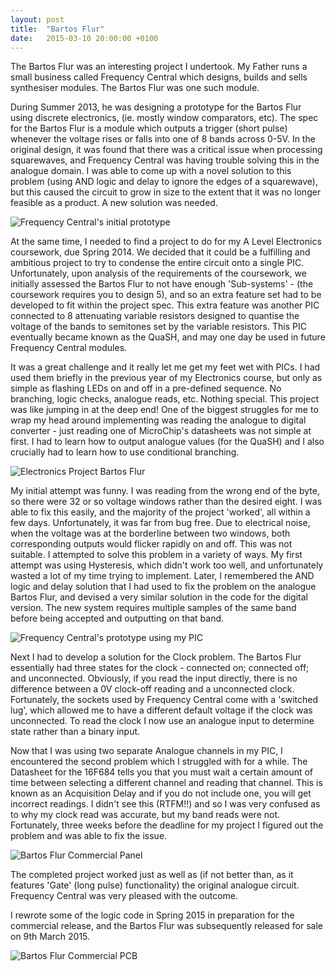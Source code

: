 ```yaml
---
layout: post
title:  "Bartos Flur"
date:   2015-03-10 20:00:00 +0100
---
```


The Bartos Flur was an interesting project I undertook.
My Father runs a small business called Frequency Central which
designs, builds and sells synthesiser modules.
The Bartos Flur was one such module.

During Summer 2013, he was designing a prototype for the Bartos Flur using discrete electronics,
(ie. mostly window comparators, etc).
The spec for the Bartos Flur is a module which outputs a trigger (short pulse)
whenever the voltage rises or falls into one of 8 bands across 0-5V.
In the original design, it was found that there was a critical issue when processing squarewaves,
and Frequency Central was having trouble solving this in the analogue domain.
I was able to come up with a novel solution to this problem
(using AND logic and delay to ignore the edges of a squarewave),
but this caused the circuit to grow in size
to the extent that it was no longer feasible as a product.
A new solution was needed.

![Frequency Central's initial prototype](/assets/images/bartos-flur-original-prototype.jpg)

At the same time,
I needed to find a project to do for my A Level Electronics coursework,
due Spring 2014.
We decided that it could be a fulfilling and ambitious project
to try to condense the entire circuit onto a single PIC. 
Unfortunately, upon analysis of the requirements of the coursework,
we initially assessed the Bartos Flur to not have enough 'Sub-systems' - 
(the coursework requires you to design 5),
and so an extra feature set had to be developed to fit within the project spec.
This extra feature was another PIC connected to 8 attenuating variable resistors
designed to quantise the voltage of the bands to semitones set by the variable resistors. 
This PIC eventually became known as the QuaSH,
and may one day be used in future Frequency Central modules.

It was a great challenge and it really let me get my feet wet with PICs.
I had used them briefly in the previous year of my Electronics course,
but only as simple as flashing LEDs on and off in a pre-defined sequence.
No branching, logic checks, analogue reads, etc. Nothing special.
This project was like jumping in at the deep end!
One of the biggest struggles for me to wrap my head around implementing was
reading the analogue to digital converter - 
just reading one of MicroChip's datasheets was not simple at first.
I had to learn how to output analogue values (for the QuaSH)
and I also crucially had to learn how to use conditional branching.

![Electronics Project Bartos Flur](/assets/images/bartos-flur-electronics-project.jpg)
  
My initial attempt was funny.
I was reading from the wrong end of the byte,
so there were 32 or so voltage windows rather than the desired eight.
I was able to fix this easily, and the majority of the project 'worked',
all within a few days.
Unfortunately, it was far from bug free.
Due to electrical noise, when the voltage was at the borderline between two windows,
both corresponding outputs would flicker rapidly on and off.
This was not suitable.
I attempted to solve this problem in a variety of ways.
My first attempt was using Hysteresis, which didn't work too well,
and unfortunately wasted a lot of my time trying to implement.
Later, I remembered the AND logic and delay solution that I had used to fix 
the problem on the analogue Bartos Flur, 
and devised a very similar solution in the code for the digital version.
The new system requires multiple samples of the same band before being accepted
and outputting on that band.

![Frequency Central's prototype using my PIC](/assets/images/bartos-flur-copper-prototype.jpg)
  
Next I had to develop a solution for the Clock problem.
The Bartos Flur essentially had three states for the clock - 
connected on; connected off; and unconnected. 
Obviously, if you read the input directly, 
there is no difference between a 0V clock-off reading and a unconnected clock.
Fortunately, the sockets used by Frequency Central come with a 'switched lug',
which allowed me to have a different default voltage if the clock was unconnected.
To read the clock I now use an analogue input to determine state rather
than a binary input.
  
Now that I was using two separate Analogue channels in my PIC,
I encountered the second problem which I struggled with for a while.
The Datasheet for the 16F684 tells you that you must wait
a certain amount of time between selecting a different channel and reading that channel.
This is known as an Acquisition Delay and if you do not include one,
you will get incorrect readings. 
I didn't see this (RTFM!!) and so I was very confused as to why 
my clock read was accurate, but my band reads were not.
Fortunately, three weeks before the deadline for my project
I figured out the problem and was able to fix the issue.

![Bartos Flur Commercial Panel](/assets/images/bartos-flur-finished-panel.jpg)

The completed project worked just as well as 
(if not better than, as it features 'Gate' (long pulse) functionality)
the original analogue circuit.
Frequency Central was very pleased with the outcome. 

I rewrote some of the logic code in Spring 2015 in preparation for the
commercial release, and the Bartos Flur was subsequently released for sale on 9th March 2015.

![Bartos Flur Commercial PCB](/assets/images/bartos-flur-finished-pcb.jpg)
